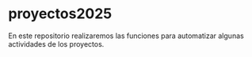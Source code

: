 # proyectos2025

En este repositorio realizaremos las funciones para automatizar algunas actividades de los proyectos.